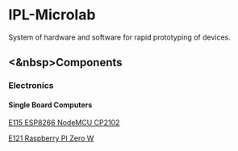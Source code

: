 # IPL-Microlab
System of hardware and software for rapid prototyping of devices.

## <&nbsp>Components

### Electronics

#### Single Board Computers


  [E115    ESP8266 NodeMCU CP2102](Components/Elec/E115.html)

  [E121    Raspberry PI Zero W](Components/Elec/E121.html)


